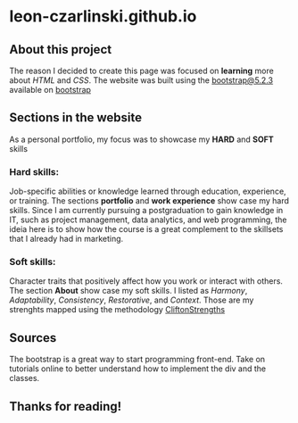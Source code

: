 # leon-czarlinski.github.io

## About this project
The reason I decided to create this page was focused on **learning** more about *HTML* and *CSS*.
The website was built using the bootstrap@5.2.3 available on [bootstrap](https://getbootstrap.com/docs/5.2/getting-started/introduction/)

## Sections in the website
As a personal portfolio, my focus was to showcase my **HARD** and **SOFT** skills

### Hard skills:
Job-specific abilities or knowledge learned through education, experience, or training. The sections **portfolio** and **work experience** show case my hard skills.
Since I am currently pursuing a postgraduation to gain knowledge in IT, such as project management, data analytics, and web programming, the ideia here is to show how the course is a great complement to the skillsets that I already had in marketing. 

### Soft skills:
Character traits that positively affect how you work or interact with others. The section **About** show case my soft skills. I listed as *Harmony*, *Adaptability*, *Consistency*, *Restorative*, and *Context*. Those are my strenghts mapped using the methodology [CliftonStrengths](https://www.gallup.com/cliftonstrengths/en/home.aspx)

## Sources 
The bootstrap is a great way to start programming front-end. Take on tutorials online to better understand how to implement the div and the classes.

## Thanks for reading!
